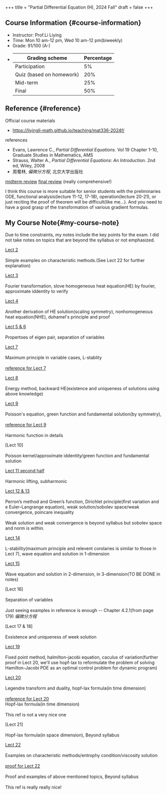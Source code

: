 +++
title = "Partial Differential Equation (H), 2024 Fall"
draft = false
+++

## Course Information {#course-information}

-   Instructor: Prof.Li Liying
-   Time: Mon 10 am-12 pm, Wed 10 am-12 pm(biweekly)
-   Grade: 91/100 (A-)
-   | Grading scheme            | Percentage |
    |---------------------------|------------|
    | Participation             | 5%         |
    | Quiz (based on homework)  | 20%        |
    | Mid-term                  | 25%        |
    | Final                     | 50%        |        


## Reference {#reference}

Official course materials
-   https://liyingli-math.github.io/teaching/mat336-2024f/

references

-   Evans, Lawrence C.,  _Partial Differential Equations_. Vol 19 Chapter 1-10, Graduate Studies in Mathematics, AMS
-   Strauss, Walter A., _Partial Differential Equations: An Introduction_. 2nd ed, Wiley, 2008
-   周蜀林, _偏微分方程_, 北京大学出版社


[midterm review](./review-midterm.pdf)
[final review](./review-final.pdf)  (really comprehensive!)
   
I think this course is more suitable for senior students with the preliminaries ODE, functional analysis(lecture 11-12, 17-18), operation(lecture 20-21), or just reciting the proof of theorem will be difficult(like me...). And you need to have a good grasp of the transformation of various gradient formulas.


## My Course Note{#my-course-note}

Due to time constraints, my notes include the key points for the exam. I did not take notes on topics that are beyond the syllabus or not emphasized. 

[Lect 2](./L2.pdf)<br>   
Simple examples on characteristic methods.(See Lect 22 for further explanation)<br>

[Lect 3](./L3.pdf)<br>   
Fourier transformation, slove homogeneous heat equation(HE) by fourier, approximate iddentity to verify<br>  

[Lect 4](./L4.pdf)<br>   
Another derivation of HE solution(scaling symmetry), nonhomogeneous heat equation(NHE), duhamel's principle and proof<br>  

[Lect 5 & 6](./L5&6.pdf)<br>    
Propertoes of eigen pair, separation of variables<br>  

[Lect 7](./L7.pdf)<br>   
Maximum principle in variable cases, L-stablity<br>   
[reference for Lect 7](./ref7.pdf)<br>   

[Lect 8](./L8.pdf)<br>   
Energy method, backward HE(existence and uniqueness of solutions using above knowledge)<br>  

[Lect 9](./L9.pdf)<br>   
Poisson's equation, green function and fundamental solution(by symmetry), <br>  
[reference for Lect 9](./ref9.pdf)<br>   
Harmonic function in details<br>  

[Lect 10]<br>   
Poisson kernel/approximate iddentity/green function and fundamental solution<br>  

[Lect 11 second half](./L11-second-half.pdf)<br>   
Harmonic lifting, subharmonic<br>  

[Lect 12 & 13](./L12&13.pdf)<br>   
Perron’s method and Green’s function, Dirichlet principle(first variation and e Euler–Langrange equation), weak solution/sobolev space/weak convergence, poincare inequality<br>  
Weak solution and weak convergence is beyond syllabus but sobolev space and norm is within.<br>  

[Lect 14](./L14.pdf)<br>   
L-stability(maximum principle and relevent corolaries is similar to those in Lect 7), wave equation and solution in 1-dimension<br>  

[Lect 15](./L15.pdf)<br>   
Wave equation and solution in 2-dimension, in 3-dimension(TO BE DONE in notes)<br>  

[Lect 16]<br>  
Separation of variables<br>  
Just seeing examples in reference is enough  -- Chapter 4.2.1(from page 179) _偏微分方程_<br>  
 
[Lect 17 & 18]<br>   
Exsistence and uniqueness of week solution<br>  

[Lect 19](./L19.pdf)<br>   
Fixed point method, halmilton-jacobi equation, caculus of variation(further proof in Lect 20, we'll use hopf-lax to reformulate the problem of solving Hamilton-Jacobi PDE as an optimal control problem for dynamic program)<br>  

[Lect 20](./L20.pdf)<br>   
Legendre transform and duality, hopf-lax formula(in time dimension)<br>  
[reference for Lect 20](./ref20.pdf)<br> 
Hopf-lax formula(in time dimension)<br>  
This ref is not a very nice one<br>  

[Lect 21]<br>     
Hopf-lax formula(in space dimension), Beyond syllabus<br>

[Lect 22](./L22.pdf)<br>   
Examples on characteristic methods/entrophy condition/viscosity solution<br>  
[proof for Lect 22](./proof22.pdf)<br>   
Proof and examples of above mentioned topics, Beyond syllabus<br>  
This ref is really really nice!



